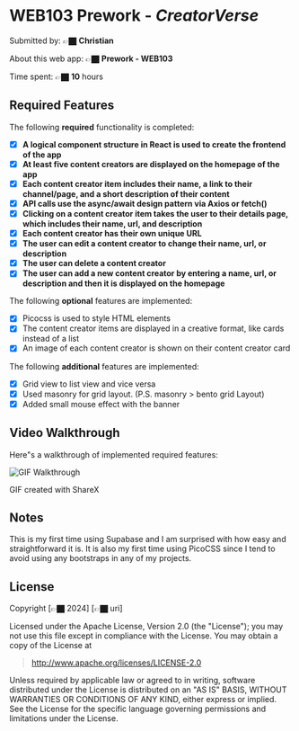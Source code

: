 # WEB103 Prework - _CreatorVerse_

Submitted by: 👉🏿 **Christian**

About this web app: 👉🏿 **Prework - WEB103**

Time spent: 👉🏿 **10** hours

## Required Features

The following **required** functionality is completed:

-   [x] **A logical component structure in React is used to create the frontend of the app**
-   [x] **At least five content creators are displayed on the homepage of the app**
-   [x] **Each content creator item includes their name, a link to their channel/page, and a short description of their content**
-   [x] **API calls use the async/await design pattern via Axios or fetch()**
-   [x] **Clicking on a content creator item takes the user to their details page, which includes their name, url, and description**
-   [x] **Each content creator has their own unique URL**
-   [x] **The user can edit a content creator to change their name, url, or description**
-   [x] **The user can delete a content creator**
-   [x] **The user can add a new content creator by entering a name, url, or description and then it is displayed on the homepage**

The following **optional** features are implemented:

-   [x] Picocss is used to style HTML elements
-   [x] The content creator items are displayed in a creative format, like cards instead of a list
-   [x] An image of each content creator is shown on their content creator card

The following **additional** features are implemented:

-   [x] Grid view to list view and vice versa
-   [x] Used masonry for grid layout. (P.S. masonry > bento grid Layout)
-   [x] Added small mouse effect with the banner

## Video Walkthrough

Here"s a walkthrough of implemented required features:

![GIF Walkthrough](https://i.imgur.com/tTiVfhD.gif)

GIF created with ShareX

## Notes

This is my first time using Supabase and I am surprised with how easy and straightforward it is. It is also my first time using PicoCSS since I tend to avoid using any bootstraps in any of my projects.

## License

Copyright [👉🏿 2024] [👉🏿 uri]

Licensed under the Apache License, Version 2.0 (the "License"); you may not use this file except in compliance with the License. You may obtain a copy of the License at

> http://www.apache.org/licenses/LICENSE-2.0

Unless required by applicable law or agreed to in writing, software distributed under the License is distributed on an "AS IS" BASIS, WITHOUT WARRANTIES OR CONDITIONS OF ANY KIND, either express or implied. See the License for the specific language governing permissions and limitations under the License.
